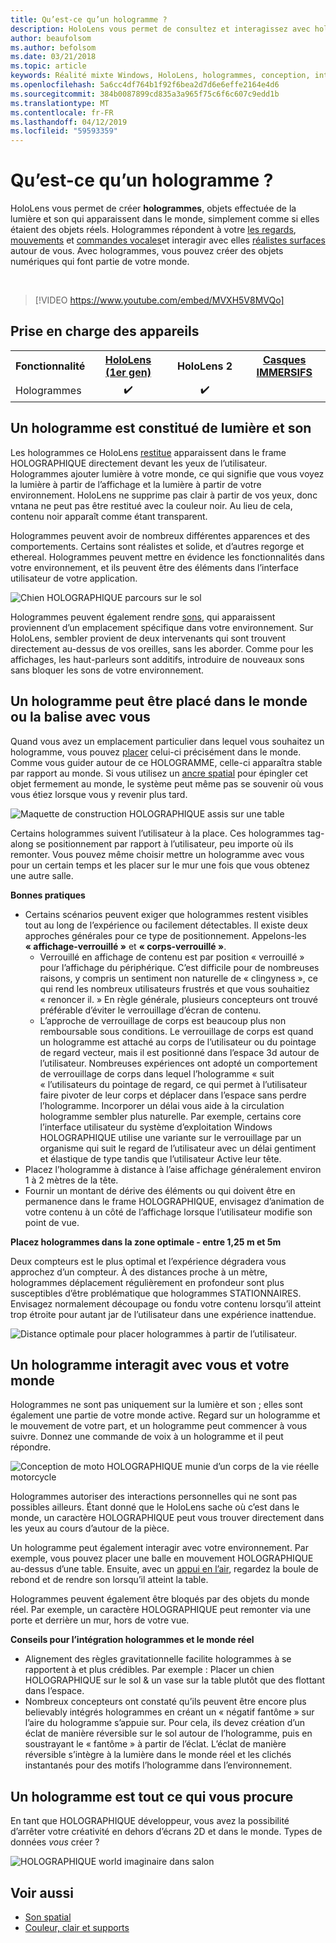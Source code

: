 ```yaml
---
title: Qu’est-ce qu’un hologramme ?
description: HoloLens vous permet de consultez et interagissez avec hologrammes en trois dimensions, les objets rendus de lumière et son qui apparaissent dans le monde.
author: beaufolsom
ms.author: befolsom
ms.date: 03/21/2018
ms.topic: article
keywords: Réalité mixte Windows, HoloLens, hologrammes, conception, interaction
ms.openlocfilehash: 5a6cc4df764b1f92f6bea2d7d6e6effe2164e4d6
ms.sourcegitcommit: 384b0087899cd835a3a965f75c6f6c607c9edd1b
ms.translationtype: MT
ms.contentlocale: fr-FR
ms.lasthandoff: 04/12/2019
ms.locfileid: "59593359"
---
```

# <a name="what-is-a-hologram"></a>Qu’est-ce qu’un hologramme ?

HoloLens vous permet de créer **hologrammes**, objets effectuée de la lumière et son qui apparaissent dans le monde, simplement comme si elles étaient des objets réels. Hologrammes répondent à votre [les regards](gaze.md), [mouvements](gestures.md) et [commandes vocales](voice-input.md)et interagir avec elles [réalistes surfaces](spatial-mapping.md) autour de vous. Avec hologrammes, vous pouvez créer des objets numériques qui font partie de votre monde.

<br>

>[!VIDEO https://www.youtube.com/embed/MVXH5V8MVQo]

## <a name="device-support"></a>Prise en charge des appareils

<table>
<tr>
<th>Fonctionnalité</th><th style="width:150px"> <a href="hololens-hardware-details.md">HoloLens (1er gen)</a></th><th style="width:150px">HoloLens 2</th><th style="width:150px"> <a href="immersive-headset-hardware-details.md">Casques IMMERSIFS</a></th>
</tr><tr>
<td> Hologrammes</td><td style="text-align: center;"> ✔️</td><td style="text-align: center;"> ✔️</td><td style="text-align: center;"></td>
</tr>
</table>

## <a name="a-hologram-is-made-of-light-and-sound"></a>Un hologramme est constitué de lumière et son

Les hologrammes ce HoloLens [restitue](rendering.md) apparaissent dans le frame HOLOGRAPHIQUE directement devant les yeux de l’utilisateur. Hologrammes ajouter lumière à votre monde, ce qui signifie que vous voyez la lumière à partir de l’affichage et la lumière à partir de votre environnement. HoloLens ne supprime pas clair à partir de vos yeux, donc vntana ne peut pas être restitué avec la couleur noir. Au lieu de cela, contenu noir apparaît comme étant transparent.

Hologrammes peuvent avoir de nombreux différentes apparences et des comportements. Certains sont réalistes et solide, et d’autres regorge et ethereal. Hologrammes peuvent mettre en évidence les fonctionnalités dans votre environnement, et ils peuvent être des éléments dans l’interface utilisateur de votre application.

![Chien HOLOGRAPHIQUE parcours sur le sol](images/fang3-640px.jpg)

Hologrammes peuvent également rendre [sons](spatial-sound.md), qui apparaissent proviennent d’un emplacement spécifique dans votre environnement. Sur HoloLens, sembler provient de deux intervenants qui sont trouvent directement au-dessus de vos oreilles, sans les aborder. Comme pour les affichages, les haut-parleurs sont additifs, introduire de nouveaux sons sans bloquer les sons de votre environnement.

## <a name="a-hologram-can-be-placed-in-the-world-or-tag-along-with-you"></a>Un hologramme peut être placé dans le monde ou la balise avec vous

Quand vous avez un emplacement particulier dans lequel vous souhaitez un hologramme, vous pouvez [placer](coordinate-systems.md) celui-ci précisément dans le monde. Comme vous guider autour de ce HOLOGRAMME, celle-ci apparaîtra stable par rapport au monde. Si vous utilisez un [ancre spatial](coordinate-systems.md#spatial-anchors) pour épingler cet objet fermement au monde, le système peut même pas se souvenir où vous vous étiez lorsque vous y revenir plus tard.

![Maquette de construction HOLOGRAPHIQUE assis sur une table](images/image5-640px.png)

Certains hologrammes suivent l’utilisateur à la place. Ces hologrammes tag-along se positionnement par rapport à l’utilisateur, peu importe où ils remonter. Vous pouvez même choisir mettre un hologramme avec vous pour un certain temps et les placer sur le mur une fois que vous obtenez une autre salle.

**Bonnes pratiques**
* Certains scénarios peuvent exiger que hologrammes restent visibles tout au long de l’expérience ou facilement détectables. Il existe deux approches générales pour ce type de positionnement. Appelons-les **« affichage-verrouillé »** et **« corps-verrouillé »**.
   * Verrouillé en affichage de contenu est par position « verrouillé » pour l’affichage du périphérique. C’est difficile pour de nombreuses raisons, y compris un sentiment non naturelle de « clingyness », ce qui rend les nombreux utilisateurs frustrés et que vous souhaitiez « renoncer il. » En règle générale, plusieurs concepteurs ont trouvé préférable d’éviter le verrouillage d’écran de contenu.
   * L’approche de verrouillage de corps est beaucoup plus non remboursable sous conditions. Le verrouillage de corps est quand un hologramme est attaché au corps de l’utilisateur ou du pointage de regard vecteur, mais il est positionné dans l’espace 3d autour de l’utilisateur. Nombreuses expériences ont adopté un comportement de verrouillage de corps dans lequel l’hologramme « suit « l’utilisateurs du pointage de regard, ce qui permet à l’utilisateur faire pivoter de leur corps et déplacer dans l’espace sans perdre l’hologramme. Incorporer un délai vous aide à la circulation hologramme sembler plus naturelle. Par exemple, certains core l’interface utilisateur du système d’exploitation Windows HOLOGRAPHIQUE utilise une variante sur le verrouillage par un organisme qui suit le regard de l’utilisateur avec un délai gentiment et élastique de type tandis que l’utilisateur Active leur tête.
* Placez l’hologramme à distance à l’aise affichage généralement environ 1 à 2 mètres de la tête.
* Fournir un montant de dérive des éléments ou qui doivent être en permanence dans le frame HOLOGRAPHIQUE, envisagez d’animation de votre contenu à un côté de l’affichage lorsque l’utilisateur modifie son point de vue.

**Placez hologrammes dans la zone optimale - entre 1,25 m et 5m**

Deux compteurs est le plus optimal et l’expérience dégradera vous approchez d’un compteur. À des distances proche à un mètre, hologrammes déplacement régulièrement en profondeur sont plus susceptibles d’être problématique que hologrammes STATIONNAIRES. Envisagez normalement découpage ou fondu votre contenu lorsqu’il atteint trop étroite pour autant jar de l’utilisateur dans une expérience inattendue.

![Distance optimale pour placer hologrammes à partir de l’utilisateur.](images/distanceguiderendering-640px.png)

## <a name="a-hologram-interacts-with-you-and-your-world"></a>Un hologramme interagit avec vous et votre monde

Hologrammes ne sont pas uniquement sur la lumière et son ; elles sont également une partie de votre monde active. Regard sur un hologramme et le mouvement de votre part, et un hologramme peut commencer à vous suivre. Donnez une commande de voix à un hologramme et il peut répondre.

![Conception de moto HOLOGRAPHIQUE munie d’un corps de la vie réelle motorcycle](images/image8-640px.png)

Hologrammes autoriser des interactions personnelles qui ne sont pas possibles ailleurs. Étant donné que le HoloLens sache où c’est dans le monde, un caractère HOLOGRAPHIQUE peut vous trouver directement dans les yeux au cours d’autour de la pièce.

Un hologramme peut également interagir avec votre environnement. Par exemple, vous pouvez placer une balle en mouvement HOLOGRAPHIQUE au-dessus d’une table. Ensuite, avec un [appui en l’air](gestures.md#air-tap), regardez la boule de rebond et de rendre son lorsqu’il atteint la table.

Hologrammes peuvent également être bloqués par des objets du monde réel. Par exemple, un caractère HOLOGRAPHIQUE peut remonter via une porte et derrière un mur, hors de votre vue.

**Conseils pour l’intégration hologrammes et le monde réel**
* Alignement des règles gravitationnelle facilite hologrammes à se rapportent à et plus crédibles. Par exemple : Placer un chien HOLOGRAPHIQUE sur le sol & un vase sur la table plutôt que des flottant dans l’espace.
* Nombreux concepteurs ont constaté qu’ils peuvent être encore plus believably intégrés hologrammes en créant un « négatif fantôme » sur l’aire du hologramme s’appuie sur. Pour cela, ils devez création d’un éclat de manière réversible sur le sol autour de l’hologramme, puis en soustrayant le « fantôme » à partir de l’éclat. L’éclat de manière réversible s’intègre à la lumière dans le monde réel et les clichés instantanés pour des motifs l’hologramme dans l’environnement.

## <a name="a-hologram-is-whatever-you-dream-up"></a>Un hologramme est tout ce qui vous procure

En tant que HOLOGRAPHIQUE développeur, vous avez la possibilité d’arrêter votre créativité en dehors d’écrans 2D et dans le monde. Types de données *vous* créer ?

![HOLOGRAPHIQUE world imaginaire dans salon](images/designoverview.jpg)

## <a name="see-also"></a>Voir aussi
* [Son spatial](spatial-sound.md)
* [Couleur, clair et supports](color,-light-and-materials.md)
